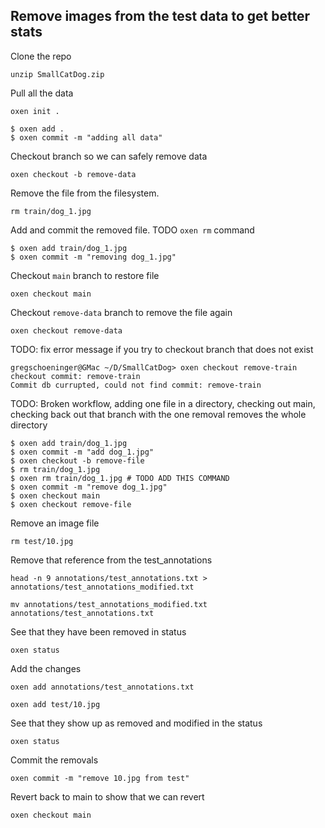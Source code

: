 
## Remove images from the test data to get better stats

Clone the repo

```shell
unzip SmallCatDog.zip
```

Pull all the data

```shell
oxen init .
```

```shell
$ oxen add .
$ oxen commit -m "adding all data"
```

Checkout branch so we can safely remove data

```shell
oxen checkout -b remove-data
```

Remove the file from the filesystem.

```shell
rm train/dog_1.jpg
```

Add and commit the removed file. TODO `oxen rm` command

```shell
$ oxen add train/dog_1.jpg
$ oxen commit -m "removing dog_1.jpg"
```

Checkout `main` branch to restore file

```shell
oxen checkout main
```

Checkout `remove-data` branch to remove the file again

```shell
oxen checkout remove-data
```

TODO: fix error message if you try to checkout branch that does not exist
```
gregschoeninger@GMac ~/D/SmallCatDog> oxen checkout remove-train
checkout commit: remove-train
Commit db currupted, could not find commit: remove-train
```

TODO: Broken workflow, adding one file in a directory, checking out main, checking back out that branch with the one removal removes the whole directory

```shell
$ oxen add train/dog_1.jpg
$ oxen commit -m "add dog_1.jpg"
$ oxen checkout -b remove-file
$ rm train/dog_1.jpg
$ oxen rm train/dog_1.jpg # TODO ADD THIS COMMAND
$ oxen commit -m "remove dog_1.jpg"
$ oxen checkout main
$ oxen checkout remove-file
```

Remove an image file

`rm test/10.jpg`

Remove that reference from the test_annotations

`head -n 9 annotations/test_annotations.txt > annotations/test_annotations_modified.txt`

`mv annotations/test_annotations_modified.txt annotations/test_annotations.txt`

See that they have been removed in status

`oxen status`

Add the changes

`oxen add annotations/test_annotations.txt`

`oxen add test/10.jpg`

See that they show up as removed and modified in the status

`oxen status`

Commit the removals

`oxen commit -m "remove 10.jpg from test"`

Revert back to main to show that we can revert

`oxen checkout main`

